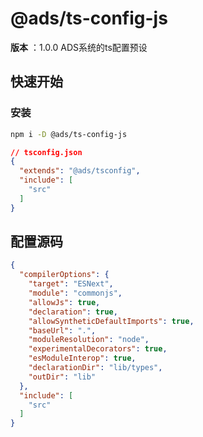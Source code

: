 
# @ads/ts-config-js
**版本** ：1.0.0
ADS系统的ts配置预设

## 快速开始

### 安装
```bash
npm i -D @ads/ts-config-js
```



```json
// tsconfig.json
{
  "extends": "@ads/tsconfig",
  "include": [
    "src"
  ]
}
```
 <!-- 渲染后缀内容  -->



<a name="source"></a>


## 配置源码

```json
{
  "compilerOptions": {
    "target": "ESNext",
    "module": "commonjs",
    "allowJs": true,
    "declaration": true,
    "allowSyntheticDefaultImports": true,
    "baseUrl": ".",
    "moduleResolution": "node",
    "experimentalDecorators": true,
    "esModuleInterop": true,
    "declarationDir": "lib/types",
    "outDir": "lib"
  },
  "include": [
    "src"
  ]
}
```



